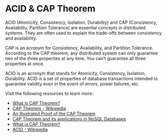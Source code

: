 # ACID & CAP Theorem

ACID (Atomicity, Consistency, Isolation, Durability) and CAP (Consistency, Availability, Partition Tolerance) are essential concepts in distributed systems. They are often used to explain the trade-offs between consistency and availability.

CAP is an acronym for Consistency, Availability, and Partition Tolerance. According to the CAP theorem, any distributed system can only guarantee two of the three properties at any time. You can't guarantee all three properties at once.

ACID is an acronym that stands for Atomicity, Consistency, Isolation, Durability. ACID is a set of properties of database transactions intended to guarantee validity even in the event of errors, power failures, etc.

Visit the following resources to learn more:

- [What is CAP Theorem?](https://www.bmc.com/blogs/cap-theorem/)
- [CAP Theorem - Wikipedia](https://en.wikipedia.org/wiki/CAP_theorem)
- [An Illustrated Proof of the CAP Theorem](https://mwhittaker.github.io/blog/an_illustrated_proof_of_the_cap_theorem/)
- [CAP Theorem and its applications in NoSQL Databases](https://www.ibm.com/uk-en/cloud/learn/cap-theorem)
- [What is CAP Theorem?](https://www.youtube.com/watch?v=_RbsFXWRZ10)
- [ACID - Wikipedia](https://en.wikipedia.org/wiki/ACID)